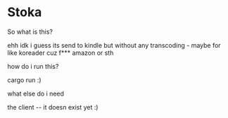 # Stoka

So what is this?

ehh idk i guess its send to kindle but without any transcoding - maybe for like koreader cuz f*** amazon or sth

how do i run this?

cargo run :)

what else do i need

the client -- it doesn exist yet :)
